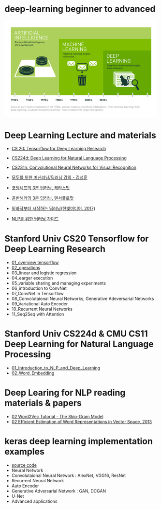 # deep-learning beginner to advanced

![alt text](/image/Deep_Learning.png "cover_image")


# Deep Learning Lecture and materials

- [CS 20: Tensorflow for Deep Learning Research](https://web.stanford.edu/class/cs20si/)

- [CS224d: Deep Learning for Natural Language Processing](http://cs224d.stanford.edu/syllabus.html)

- [CS231n: Convolutional Neural Networks for Visual Recognition](http://cs231n.stanford.edu/syllabus.html)

- [모두를 위한 머신러닝/딥러닝 강의 - 김성훈](https://www.youtube.com/watch?v=BS6O0zOGX4E&list=PLlMkM4tgfjnLSOjrEJN31gZATbcj_MpUm&index=1)

- [코딩셰프의 3분 딥러닝, 케라스맛](https://github.com/jskDr/keraspp)

- [골빈해커의 3분 딥러닝, 텐서플로맛](https://github.com/golbin/TensorFlow-Tutorials)

- [밑바닥부터 시작하는 딥러닝(한빛미디어, 2017)](https://github.com/WegraLee/deep-learning-from-scratch)

- [NLP를 위한 딥러닝 가이드](http://docs.likejazz.com/deep-learning-for-nlp/)

# Stanford Univ CS20 Tensorflow for Deep Learning Research

- [01_overview tensorflow](/tensorflow/CS20_Tensorflow_for_Deep_learning_Research/01_overview_tensorflow.ipynb)
- [02_operations](/tensorflow/CS20_Tensorflow_for_Deep_learning_Research/02_operations.ipynb)
- 03_linear and logistic regression
- 04_earger execution
- 05_variable sharing and managing experiments
- 06_introduction to ConvNet
- 07_ConvNet in Tensorflow
- 08_Convolutaional Neural Networks, Generative Adeversarial Networks
- 09_Variational Auto Encoder
- 10_Recurrent Neural Networks
- 11_Seq2Seq with Attention

# Stanford Univ CS224d  & CMU CS11 Deep Learning for Natural Language Processing

- [01_Introduction_to_NLP_and_Deep_Learning](/tensorflow/CS224_NLP_with_Deep_Learning/01_Introduction_to_NLP_and_Deep_Learning)
- [02_Word_Embedding](/tensorflow/CS224_NLP_with_Deep_Learning/02_word_vectors)



# Deep Learing for NLP reading materials & papers

- [02 Word2Vec Tutorial - The Skip-Gram Model](http://mccormickml.com/2016/04/19/word2vec-tutorial-the-skip-gram-model/)
- [02 Efficient Estimation of Word Representations in
Vector Space, 2013](http://arxiv.org/pdf/1301.3781.pdf)



# keras deep learning implementation examples

- [source code](/keras)
- Neural Network
- Convolutaional Neural Network : AlexNet, VGG16, ResNet
- Recurrent Neural Network
- Auto Encoder
- Generative Adversarial Network : GAN, DCGAN
- U-Net
- Advanced applications
